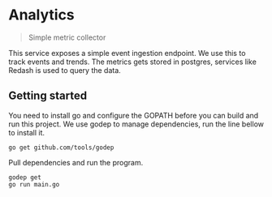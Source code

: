 # Analytics

> Simple metric collector

This service exposes a simple event ingestion endpoint. We use this to track events
and trends. The metrics gets stored in postgres, services like Redash is used to query the
data.


## Getting started

You need to install go and configure the GOPATH before you can build and run this project.
We use godep to manage dependencies, run the line bellow to install it.

```
go get github.com/tools/godep
```

Pull dependencies and run the program.

```
godep get
go run main.go
```